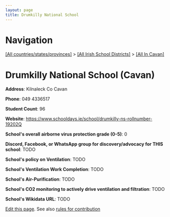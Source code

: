 ```yaml
---
layout: page
title: Drumkilly National School
---
```

# Navigation

[[All countries/states/provinces]](../../..) > [[All Irish School Districts]](../..) > [[All In Cavan]](..)

# Drumkilly National School (Cavan)

**Address**: Kilnaleck Co Cavan

**Phone**: 049 4336517

**Student Count**: 96

**Website**: <https://www.schooldays.ie/school/drumkilly-ns-rollnumber-19202Q>

**School's overall airborne virus protection grade (0-5)**: 0

**Discord, Facebook, or WhatsApp group for discovery/advocacy for THIS school**: TODO

**School's policy on Ventilation**: TODO

**School's Ventilation Work Completion**: TODO

**School's Air-Purification**: TODO

**School's CO2 monitoring to actively drive ventilation and filtration**: TODO

**School's Wikidata URL**: TODO


[Edit this page](https://github.com/ventilate-schools/Ireland/edit/main/./Cavan/Drumkilly_National_School.md). See also [rules for contribution](../../../contribution-rules/)